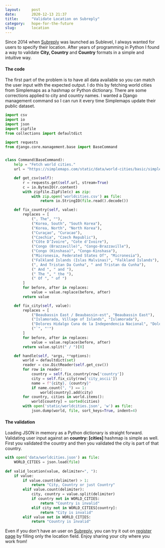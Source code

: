 ```yaml
---
layout:     post
date:       2020-12-13 21:37
title:      "Validate Location on Subreply"
category:   hope-for-the-future
slug:       location
---
```


Since 2014 when [Subreply](https://subreply.com/) was launched as Sublevel, I always wanted for users to specify their location. After years of programming in Python I found a way to validate **City, Country** and **Country** formats in a simple and intuitive way.

#### The code

The first part of the problem is to have all data available so you can match the user input with the expected output. I do this by fetching world cities from Simplemaps as a hashmap or Python dictionary. There are some corrections applied to city and country names. I wanted a Django management command so I can run it every time Simplemaps update their public dataset.

```python
import csv
import io
import json
import zipfile
from collections import defaultdict

import requests
from django.core.management.base import BaseCommand


class Command(BaseCommand):
    help = "Fetch world cities."
    url = "https://simplemaps.com/static/data/world-cities/basic/simplemaps_worldcities_basicv1.73.zip"

    def get_csv(self):
        r = requests.get(self.url, stream=True)
        c = io.BytesIO(r.content)
        with zipfile.ZipFile(c) as zip:
            with zip.open('worldcities.csv') as file:
                return io.StringIO(file.read().decode())

    def fix_country(self, value):
        replaces = [
            (", The", ""),
            ("Korea, South", "South Korea"),
            ("Korea, North", "North Korea"),
            ("Curaçao", "Curacao"),
            ("Czechia", "Czech Republic"),
            ("Côte D’Ivoire", "Cote d'Ivoire"),
            ("Congo (Brazzaville)", "Congo-Brazzaville"),
            ("Congo (Kinshasa)", "Congo-Kinshasa"),
            ("Micronesia, Federated States Of", "Micronesia"),
            ("Falkland Islands (Islas Malvinas)", "Falkland Islands"),
            (", And Tristan Da Cunha", " and Tristan da Cunha"),
            (" And ", " and "),
            (" The ", " the "),
            (" Of ", " of ")
        ]
        for before, after in replaces:
            value = value.replace(before, after)
        return value

    def fix_city(self, value):
        replaces = [
            ("Beaubassin East / Beaubassin-est", "Beaubassin East"),
            ("Islamorada, Village of Islands", "Islamorada"),
            ("Dolores Hidalgo Cuna de la Independencia Nacional", "Dolores Hidalgo"),
            ("`", "'")
        ]
        for before, after in replaces:
            value = value.replace(before, after)
        return value.split(" / ")[0]

    def handle(self, *args, **options):
        world = defaultdict(set)
        reader = csv.DictReader(self.get_csv())
        for row in reader:
            country = self.fix_country(row['country'])
            city = self.fix_city(row['city_ascii'])
            name = f"{city}, {country}"
            if name.count(", ") == 1:
                world[country].add(city)
        for country, cities in world.items():
            world[country] = sorted(cities)
        with open('static/worldcities.json', 'w') as file:
            json.dump(world, file, sort_keys=True, indent=4)
```

#### The validation

Loading JSON in memory as a Python dictionary is straight forward. Validating user input against an **country: [cities]** hashmap is simple as well. First you validated the country and then you validated the city is part of that country.

```python
with open('data/worldcities.json') as file:
    WORLD_CITIES = json.load(file)
    
def valid_location(value, delimiter=", "):
    if value:
        if value.count(delimiter) > 1:
            return "City, Country or just Country"
        elif value.count(delimiter):
            city, country = value.split(delimiter)
            if country not in WORLD_CITIES:
                return "Country is invalid"
            elif city not in WORLD_CITIES[country]:
                return "City is invalid"
        elif value not in WORLD_CITIES:
            return "Country is invalid"
```

Even if you don't have an user on [Subreply](https://subreply/), you can try it out on [register page](https://subreply.com/register) by filling only the location field. Enjoy sharing your city where you work from!
